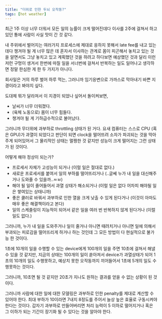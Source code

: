 ```yaml
---
title: "더위로 인한 두뇌 오작동?"
tags: [hot weather]
---
```


최근 1주 이상 너무 더워서 모든 일의 능률이 크게 떨어진데다 이사를 2주에 걸쳐서 하고 있던 통에 사람이 사실 맛이 간 것 같다.

내 주위에서 벌어지는 여러가지 프로세스에 제대로 응하지 못해서 late fee를 내고 있는데다 챙겨야 될 게 너무 많은 데 혼자서 이사하는 관계로 몸이 피곤해서 놓치고 있는 것을 알면서도 그냥 놓치고 있고 계획했던 것을 하려고 하다보면 예상했던 것과 달리 이런 저런 구멍이 생겨서 한번에 마칠 일을 서너번에 걸쳐서 반복하는 일도 일어나고 생각하면 정말 한심한 게 한 두 가지가 아니다.

회사일은 거의 하루 벌어 하루 먹는, 그러니까 임기응변으로 가까스로 막아내기 바쁜 지경이라고 봐야지 싶다. 

도대체 뭐가 달라져서 이 지경이 되었나 싶어서 돌이켜보면,

- 날씨가 너무 더워졌다.
- (육체 노동으로) 몸이 너무 힘들다.
- 챙겨야 될 게 기하급수적으로 불어났다.

그러니까 무더위에 과부하로 throttling 상태가 된 거다. 요새 컴퓨터는 스스로 CPU (혹은 GPU)가 과열이 되었다고 판단이 되면 clock을 떨어뜨려 소자가 파괴되는 것을 막아주게 되어있어서 그 물리적인 상태는 멀쩡한 것 같지만 성능이 크게 떨어지는 그런 상태가 된 것이다.

어떻게 해야 정상이 되는가? 

- 프로세서 자체가 고성능이 되거나 (이럴 일은 절대로 없다.)
- 새로운 프로세서를 붙여서 일의 부하를 떨어뜨리거나 (..글쎄 누가 내 일을 대신해주거나 도와줄 수 있을까..ㅆㅂ)
- 해야 될 일이 줄어들어서 과열 상태가 해소되거나 (이럴 일은 없다 어차피 해야될 일은 쌓여있는 상태니까)
- 좋은 쿨러로 바꿔서 과부하로 인한 열을 크게 낮출 수 있게 된다거나 (이것이 아마도 매우 좋은 해결책이라고 본다)
- 일의 스케줄링이 지능적이 되어서 같은 일을 여러 번 반복하지 않게 된다거나 (이럴 일도 없다.)

그러니까, 누가 내 일을 도와주거나 일이 줄거나 아니면 때려치거나 아니면 일에 의해서 부과되는 피로감을 떨어뜨리게 하거나 하는 것인데 그 모든 방법이 다 현실적으로 불가능 한 것이다. 

1초에 10개의 일을 수행할 수 있는 device에게 100개의 일을 주면 10초에 걸쳐서 해낼 수 있을 것 같지만, 지금의 상태는 100개의 일이 쏟아져서 device가 과열상태가 되어 1초의 10개의 일도 수행못하고, 예상치 못한 오작동까지 끼어들어서 1초에 5개의 일도 수행못하는 것이다. 

그러니까, 10초면 될 것 같지만 20초가 지나도 원하는 결과를 얻을 수 없는 상황이 된 것이다.

그러니까 사람에 대한 일에 대한 모델링은 과부하로 인한 penalty를 제대로 계산할 수 있어야 한다. 최대 부하가 10이라면 7내지 8정도를 주어서 늘상 높은 효율로 구동시켜야 한다는 것이다. 갑자기 과부하로 만들어버리면 처리 능력이 5 이하로 떨어지거나 혹은 그 이하가 되는 기간이 장기화 될 수 있다는 것을 알아야 한다. 